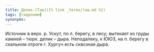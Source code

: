 ```yaml
---
title: Делик-[Таш]({% link _terms/таш.md %})
tags: [гидроним]
synonyms:
---
```


Источник в верх. р. Ускут, по л. берегу, в лесу; вытекает из груды камней –
тюрк. делик – дыра. Неподалеку, к ЮЮЗ, на п. берегу в скальном отроге г. Хургуч
есть сквозная дыра.
